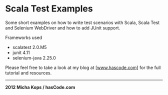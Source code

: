 # Scala Test Examples

Some short examples on how to write test scenarios with Scala, Scala Test and Selenium WebDriver and how to add JUnit support.

Frameworks used
* scalatest 2.0.M5
* junit 4.11
* selenium-java 2.25.0

Please feel free to take a look at my blog at [www.hascode.com] for the full tutorial and resources.

---

**2012 Micha Kops / hasCode.com**

   [www.hascode.com]:http://www.hascode.com/
